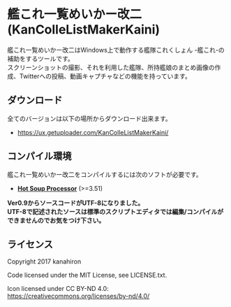 # 艦これ一覧めいかー改二 (KanColleListMakerKaini)

艦これ一覧めいかー改二はWindows上で動作する艦隊これくしょん -艦これ-の補助をするツールです。  
スクリーンショットの撮影、それを利用した艦隊、所持艦娘のまとめ画像の作成、Twitterへの投稿、動画キャプチャなどの機能を持っています。

## ダウンロード

全てのバージョンは以下の場所からダウンロード出来ます。
- https://ux.getuploader.com/KanColleListMakerKaini/

## コンパイル環境
艦これ一覧めいかー改二をコンパイルするには次のソフトが必要です。
- **[Hot Soup Processor](http://hsp.tv/)** (>=3.51)

**Ver0.9からソースコードがUTF-8になりました。  
UTF-8で記述されたソースは標準のスクリプトエディタでは編集/コンパイルができませんのでお気をつけ下さい。**

## ライセンス
Copyright 2017 kanahiron

Code licensed under the MIT License, see LICENSE.txt.

Icon licensed under CC BY-ND 4.0: https://creativecommons.org/licenses/by-nd/4.0/
